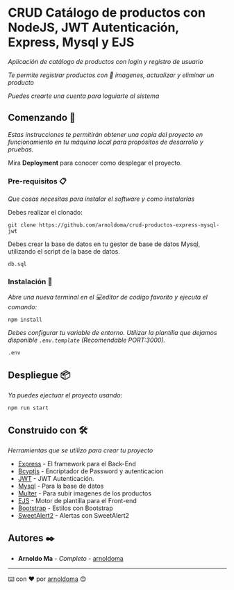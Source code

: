 # CRUD Catálogo de productos con NodeJS, JWT Autenticación, Express, Mysql y EJS

_Aplicación de catálogo de productos con login y registro de usuario_

_Te permite registrar productos con 🎴 imagenes, actualizar y eliminar un producto_

_Puedes crearte una cuenta para loguiarte al sistema_

## Comenzando 🚀

_Estas instrucciones te permitirán obtener una copia del proyecto en funcionamiento en tu máquina local para propósitos de desarrollo y pruebas._

Mira **Deployment** para conocer como desplegar el proyecto.


### Pre-requisitos 📋

_Que cosas necesitas para instalar el software y como instalarlas_

Debes realizar el clonado: 

```
git clone https://github.com/arnoldoma/crud-productos-express-mysql-jwt
```
Debes crear la base de datos en tu gestor de base de datos Mysql, utilizando el script de la base de datos.

`db.sql`


### Instalación 🔧

_Abre una nueva terminal en el 💻editor de codigo favorito y ejecuta el comando:_

```
npm install
```

_Debes configurar tu variable de entorno._
_Utilizar la plantilla que dejamos disponible `.env.template`_
_(Recomendable PORT:3000)._
```
.env
```

## Despliegue 📦

_Ya puedes ejectuar el proyecto usando:_
```
npm run start
```

## Construido con 🛠️

_Herramientas que se utilizo para crear tu proyecto_

* [Express](https://expressjs.com/) - El framework para el Back-End
* [Bcyptjs](https://www.npmjs.com/package/bcryptjs) - Encriptador de Password y autenticacion 
* [JWT](https://www.npmjs.com/package/jsonwebtoken) - JWT Autenticación.
* [Mysql](https://www.npmjs.com/package/mysql) - Para la base de datos 
* [Multer](https://www.npmjs.com/package/multer) - Para subir imagenes de los productos
* [EJS](https://ejs.co/) - Motor de plantilla para el Front-end
* [Bootstrap](https://getbootstrap.com/docs/4.0/getting-started/introduction/) - Estilos con Bootstrap
* [SweetAlert2](https://sweetalert2.github.io/) - Alertas con SweetAlert2

## Autores ✒️


* **Arnoldo Ma** - *Completo* - [arnoldoma](https://github.com/arnoldoma)

---
⌨️ con ❤️ por [arnoldoma](https://github.com/arnoldoma) 😊